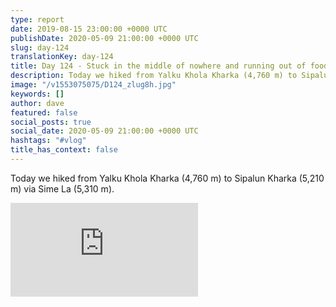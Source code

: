 ```yaml
---
type: report
date: 2019-08-15 23:00:00 +0000 UTC
publishDate: 2020-05-09 21:00:00 +0000 UTC
slug: day-124
translationKey: day-124
title: Day 124 - Stuck in the middle of nowhere and running out of food.
description: Today we hiked from Yalku Khola Kharka (4,760 m) to Sipalun Kharka (5,210 m) via Sime La (5,310 m).
image: "/v1553075075/D124_zlug8h.jpg"
keywords: []
author: dave
featured: false
social_posts: true
social_date: 2020-05-09 21:00:00 +0000 UTC
hashtags: "#vlog"
title_has_context: false
---
```


Today we hiked from Yalku Khola Kharka (4,760 m) to Sipalun Kharka (5,210 m) via Sime La (5,310 m).

<iframe class="youtube" src="https://www.youtube.com/embed/NHI6K03SakY" frameborder="0" allow="accelerometer; autoplay; encrypted-media; gyroscope; picture-in-picture" allowfullscreen></iframe>

